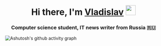 <h1 align="center">Hi there, I'm <a href="https://t.me/vladkanatov" target="_blank">Vladislav</a> 
<img src="https://github.com/blackcater/blackcater/raw/main/images/Hi.gif" height="32"/></h1>
<h3 align="center">Computer science student, IT news writer from Russia 🇷🇺</h3>

![Ashutosh's github activity graph](https://github-readme-activity-graph.vercel.app/graph?username=vladkanatov)
